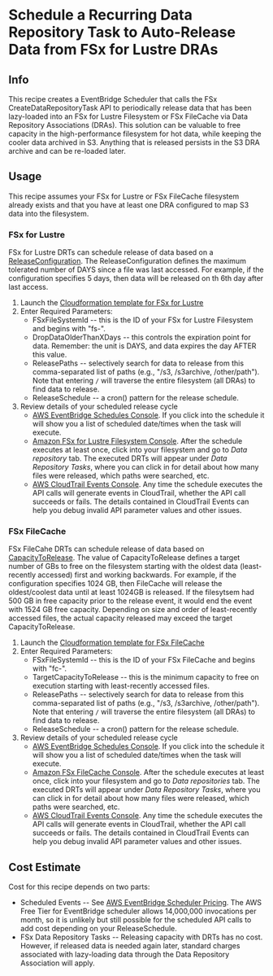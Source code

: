 # Schedule a Recurring Data Repository Task to Auto-Release Data from FSx for Lustre DRAs

## Info

This recipe creates a EventBridge Scheduler that calls the FSx CreateDataRepositoryTask API to periodically release data that has been lazy-loaded into an FSx for Lustre Filesystem or FSx FileCache via Data Repository Associations (DRAs). This solution can be valuable to free capacity in the high-performance filesystem for hot data, while keeping the cooler data archived in S3. Anything that is released persists in the S3 DRA archive and can be re-loaded later.  

## Usage

This recipe assumes your FSx for Lustre or FSx FileCache filesystem already exists and that you have at least one DRA configured to map S3 data into the filesystem. 

### FSx for Lustre

FSx for Lustre DRTs can schedule release of data based on a [ReleaseConfiguration](https://docs.aws.amazon.com/fsx/latest/APIReference/API_ReleaseConfiguration.html). The ReleaseConfiguration defines the maximum tolerated number of DAYS since a file was last accessed. For example, if the configuration specifies 5 days, then data will be released on th 6th day after last access. 

1. Launch the [Cloudformation template for FSx for Lustre](/assets/autorelease_fsx.yaml)
2. Enter Required Parameters: 
    - FSxFileSystemId -- this is the ID of your FSx for Lustre Filesystem and begins with "fs-". 
    - DropDataOlderThanXDays -- this controls the expiration point for data. Remember: the unit is DAYS, and data expires the day AFTER this value. 
    - ReleasePaths -- selectively search for data to release from this comma-separated list of paths (e.g., "/s3, /s3archive, /other/path"). Note that entering `/` will traverse the entire filesystem (all DRAs) to find data to release. 
    - ReleaseSchedule -- a cron() pattern for the release schedule. 
3. Review details of your scheduled release cycle
    - [AWS EventBridge Schedules Console](https://console.aws.amazon.com/scheduler/home). If you click into the schedule it will show you a list of scheduled date/times when the task will execute.
    - [Amazon FSx for Lustre Filesystem Console](https://console.aws.amazon.com/fsx/home). After the schedule executes at least once, click into your filesystem and go to *Data repository* tab. The executed DRTs will appear under *Data Repository Tasks*, where you can click in for detail about how many files were released, which paths were searched, etc.
    - [AWS CloudTrail Events Console](https://console.aws.amazon.com/cloudtrailv2/home?#/events?ReadOnly=false). Any time the schedule executes the API calls will generate events in CloudTrail, whether the API call succeeds or fails. The details contained in CloudTrail Events can help you debug invalid API parameter values and other issues. 


### FSx FileCache

FSx FileCahe DRTs can schedule release of data based on [CapacityToRelease](https://docs.aws.amazon.com/fsx/latest/APIReference/API_DataRepositoryTask.html). The value of CapacityToRelease defines a target number of GBs to free on the filesystem starting with the oldest data (least-recently accessed) first and working backwards. For example, if the configuration specifies 1024 GB, then FileCache will release the oldest/coolest data until at least 1024GB is released. If the filesytsem had 500 GB in free capacity prior to the release event, it would end the event with 1524 GB free capacity. Depending on size and order of least-recently accessed files, the actual capacity released may exceed the target CapacityToRelease.

1. Launch the [Cloudformation template for FSx FileCache](/assets/autorelease_fsx.yaml)
2. Enter Required Parameters: 
    - FSxFileSystemId -- this is the ID of your FSx FileCache and begins with "fc-". 
    - TargetCapacityToRelease -- this is the minimum capacity to free on execution starting with least-recently accessed files. 
    - ReleasePaths -- selectively search for data to release from this comma-separated list of paths (e.g., "/s3, /s3archive, /other/path"). Note that entering `/` will traverse the entire filesystem (all DRAs) to find data to release. 
    - ReleaseSchedule -- a cron() pattern for the release schedule. 
3. Review details of your scheduled release cycle
    - [AWS EventBridge Schedules Console](https://console.aws.amazon.com/scheduler/home). If you click into the schedule it will show you a list of scheduled date/times when the task will execute.
    - [Amazon FSx FileCache Console](https://console.aws.amazon.com/fsx/home). After the schedule executes at least once, click into your filesystem and go to *Data repositories* tab. The executed DRTs will appear under *Data Repository Tasks*, where you can click in for detail about how many files were released, which paths were searched, etc.
    - [AWS CloudTrail Events Console](https://console.aws.amazon.com/cloudtrailv2/home?#/events?ReadOnly=false). Any time the schedule executes the API calls will generate events in CloudTrail, whether the API call succeeds or fails. The details contained in CloudTrail Events can help you debug invalid API parameter values and other issues. 



## Cost Estimate
Cost for this recipe depends on two parts:
- Scheduled Events -- See [AWS EventBridge Scheduler Pricing](https://aws.amazon.com/eventbridge/pricing/). The AWS Free Tier for EventBridge scheduler allows 14,000,000 invocations per month, so it is unlikely but still possible for the scheduled API calls to add cost depending on your ReleaseSchedule. 
- FSx Data Repository Tasks -- Releasing capacity with DRTs has no cost. However, if released data is needed again later, standard charges associated with lazy-loading data through the Data Repository Association will apply. 
